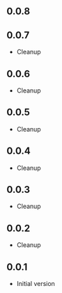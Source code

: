 ## 0.0.8

## 0.0.7

- Cleanup

## 0.0.6

- Cleanup

## 0.0.5

- Cleanup

## 0.0.4

- Cleanup

## 0.0.3

- Cleanup

## 0.0.2

- Cleanup

## 0.0.1

- Initial version
